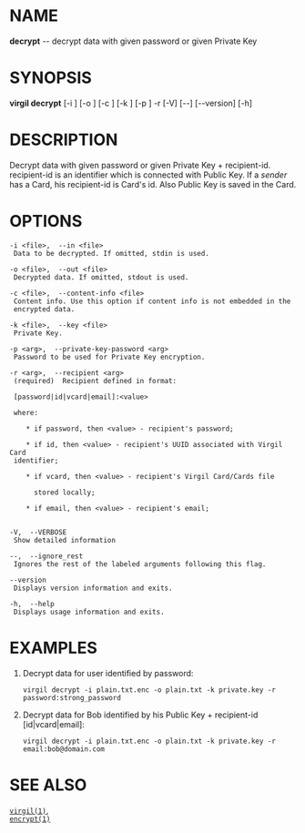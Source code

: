 NAME
====

**decrypt** -- decrypt data with given password or given Private Key

SYNOPSIS
========

**virgil decrypt** \[-i <file>\] \[-o <file>\] \[-c <file>\] \[-k
<file>\] \[-p <arg>\] -r <arg> \[-V\] \[--\] \[--version\] \[-h\]

DESCRIPTION
===========

Decrypt data with given password or given Private Key + recipient-id.
recipient-id is an identifier which is connected with Public Key. If a
*sender* has a Card, his recipient-id is Card's id. Also Public Key is
saved in the Card.

OPTIONS
=======

    -i <file>,  --in <file>
     Data to be decrypted. If omitted, stdin is used.

    -o <file>,  --out <file>
     Decrypted data. If omitted, stdout is used.

    -c <file>,  --content-info <file>
     Content info. Use this option if content info is not embedded in the
     encrypted data.

    -k <file>,  --key <file>
     Private Key.

    -p <arg>,  --private-key-password <arg>
     Password to be used for Private Key encryption.

    -r <arg>,  --recipient <arg>
     (required)  Recipient defined in format:

     [password|id|vcard|email]:<value>

     where:

        * if password, then <value> - recipient's password;

        * if id, then <value> - recipient's UUID associated with Virgil Card
     identifier;

        * if vcard, then <value> - recipient's Virgil Card/Cards file

          stored locally;

        * if email, then <value> - recipient's email;


    -V,  --VERBOSE
     Show detailed information

    --,  --ignore_rest
     Ignores the rest of the labeled arguments following this flag.

    --version
     Displays version information and exits.

    -h,  --help
     Displays usage information and exits.

EXAMPLES
========

1.  Decrypt data for user identified by password:

        virgil decrypt -i plain.txt.enc -o plain.txt -k private.key -r password:strong_password

2.  Decrypt data for Bob identified by his Public Key + recipient-id
    \[id|vcard|email\]:

        virgil decrypt -i plain.txt.enc -o plain.txt -k private.key -r email:bob@domain.com

SEE ALSO
========

[`virgil(1)`](../markdown/virgil.1.md),  
[`encrypt(1)`](../markdown/encrypt.1.md)
